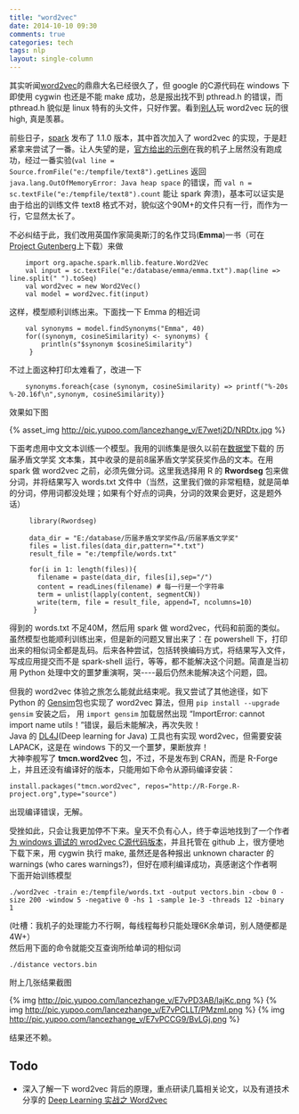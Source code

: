 ```yaml
---
title: "word2vec"
date: 2014-10-10 09:30
comments: true
categories: tech
tags: nlp
layout: single-column
---
```


其实听闻[word2vec](http://code.google.com/p/word2vec/)的鼎鼎大名已经很久了，但 google 的C源代码在 windows 下即使用 cygwin 也还是不能 make 成功，总是报出找不到 pthread.h 的错误，而 pthread.h 貌似是 linux 特有的头文件，只好作罢。看到[别人](http://blog.csdn.net/zhoubl668/article/details/24314769)玩 word2vec 玩的很 high, 真是羡慕<!--more-->。  

前些日子，[spark](https://spark.apache.org/) 发布了 1.1.0 版本，其中首次加入了 word2vec 的实现，于是赶紧拿来尝试了一番。让人失望的是，[官方给出的示例](http://people.apache.org/~pwendell/spark-1.1.0-snapshot2-docs/mllib-feature-extraction.html)在我的机子上居然没有跑成功，经过一番实验(`val line = Source.fromFile("e:/tempfile/text8").getLines` 返回 `java.lang.OutOfMemoryError: Java heap space` 的错误，而 `val n = sc.textFile("e:/tempfile/text8").count` 能让 spark 奔溃)，基本可以证实是由于给出的训练文件 text8 格式不对，貌似这个90M+的文件只有一行，而作为一行，它显然太长了。    

不必纠结于此，我们改用英国作家简奥斯汀的名作艾玛(**Emma**)一书（可在 [Project Gutenberg](http://www.gutenberg.org/)上下载）来做

```
    import org.apache.spark.mllib.feature.Word2Vec
    val input = sc.textFile("e:/database/emma/emma.txt").map(line => line.split(" ").toSeq)  
    val word2vec = new Word2Vec()
    val model = word2vec.fit(input)  
```

这样，模型顺利训练出来。下面找一下 Emma 的相近词  

```
    val synonyms = model.findSynonyms("Emma", 40)
    for((synonym, cosineSimilarity) <- synonyms) {
        println(s"$synonym $cosineSimilarity")
     }
```

不过上面这种打印太难看了，改进一下 

```
    synonyms.foreach{case (synonym, cosineSimilarity) => printf("%-20s %-20.16f\n",synonym, cosineSimilarity)}
```

效果如下图

{% asset_img http://pic.yupoo.com/lancezhange_v/E7wetj2D/NRDtx.jpg %}  

下面考虑用中文文本训练一个模型。我用的训练集是很久以前在[数据堂](http://datatang.com/)下载的 历届矛盾文学奖 文本集，其中收录的是前8届茅盾文学奖获奖作品的文本。在用 spark 做 word2vec 之前，必须先做分词。这里我选择用 R 的 **Rwordseg** 包来做分词，并将结果写入 words.txt 文件中（当然，这里我们做的非常粗糙，就是简单的分词，停用词都没处理；如果有个好点的词典，分词的效果会更好，这是题外话）
     
```
     library(Rwordseg)
     
     data_dir = "E:/database/历届矛盾文学奖作品/历届茅盾文学奖"
     files = list.files(data_dir,pattern="*.txt")
     result_file = "e:/tempfile/words.txt"
     
     for(i in 1: length(files)){
       filename = paste(data_dir, files[i],sep="/")
       content = readLines(filename) # 每一行是一个字符串
       term = unlist(lapply(content, segmentCN))
       write(term, file = result_file, append=T, ncolumns=10)
      }
```

得到的 words.txt 不足40M，然后用 spark 做 word2vec，代码和前面的类似。  
虽然模型也能顺利训练出来，但是新的问题又冒出来了：在 powershell 下，打印出来的相似词全都是乱码。后来各种尝试，包括转换编码方式，将结果写入文件，写成应用提交而不是 spark-shell 运行，等等，都不能解决这个问题。简直是当初用 Python 处理中文的噩梦重演啊，哭----最后仍然未能解决这个问题，囧。  

但我的 word2vec 体验之旅怎么能就此结束呢。我又尝试了其他途径，如下    
Python 的 [Gensim](http://radimrehurek.com/gensim/models/word2vec.html)包也实现了 word2vec 算法，但用  `pip install --upgrade gensim` 安装之后， 用 `import gensim` 加载居然出现  “ImportError: cannot import name utils！”错误，最后未能解决，再次失败！  
Java 的 [DL4J](http://deeplearning4j.org/compare-dl4j-torch7-pylearn.html)(Deep learning for Java) 工具也有实现 word2vec，但需要安装 LAPACK，这是在 windows 下的又一个噩梦，果断放弃！  
大神李舰写了 **tmcn.word2vec** 包，不过，不是发布到 CRAN，而是 R-Forge 上，并且还没有编译好的版本，只能用如下命令从源码编译安装：

    install.packages("tmcn.word2vec", repos="http://R-Forge.R-project.org",type="source")

出现编译错误，无解。  

受挫如此，只会让我更加停不下来。皇天不负有心人，终于幸运地找到了一个作者[为 windows 调试的 wrod2vec C源代码版本](https://github.com/zhangyafeikimi/word2vec-win32)，并且托管在 github 上，很方便地下载下来，用 cygwin 执行 make, 虽然还是各种报出 unknown character 的 warnings (who cares warnings?)，但好在顺利编译成功，真感谢这个作者啊  
下面开始训练模型

    ./word2vec -train e:/tempfile/words.txt -output vectors.bin -cbow 0 -size 200 -window 5 -negative 0 -hs 1 -sample 1e-3 -threads 12 -binary 1  

(吐槽：我机子的处理能力不行啊，每线程每秒只能处理6K余单词，别人随便都是4W+）  
然后用下面的命令就能交互查询所给单词的相似词

    ./distance vectors.bin

附上几张结果截图  

{% img http://pic.yupoo.com/lancezhange_v/E7vPD3AB/lajKc.png %}
{% img http://pic.yupoo.com/lancezhange_v/E7vPCLLT/PMzmI.png %}
{% img http://pic.yupoo.com/lancezhange_v/E7vPCCG9/BvLGj.png %}

结果还不赖。  

## Todo  
- 深入了解一下 word2vec 背后的原理，重点研读几篇相关论文，以及有道技术分享的 [Deep Learning 实战之 Word2vec](http://techblog.youdao.com/?p=915)

  





